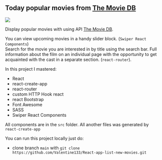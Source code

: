   ## Today popular movies from [The Movie DB](https://www.themoviedb.org)
  
 ![](https://github.com/Valentine133/React-app-list-new-movies/blob/main/readme-image.gif)
 
 Display popular movies with using API [The Movie DB](https://www.themoviedb.org).  
 
 You can view upcoming movies in a handy slider block. (`Swiper React Components`)  
 Search for the movie you are interested in by title using the search bar. 
 Full information about the film on an individual page with the opportunity to get acquainted with the cast in a separate section. (`react-router`).  
 
 In this project I mastered:
 - React
 - react-create-app 
 - react-router
 - custom HTTP Hook react
 - react Bootstrap 
 - Font Awesome 
 - SASS
 - Swiper React Components
 
 All components are in the `src` folder. All another files was generated by `react-create-app`
 
 You can run this project locally just do:
 - clone branch `main` with `git clone https://github.com/Valentine133/React-app-list-new-movies.git`